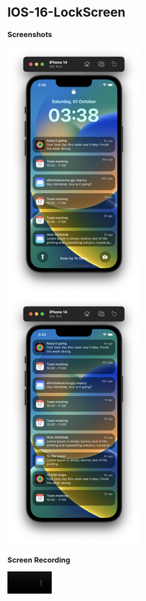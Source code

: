 # IOS-16-LockScreen


### Screenshots
<img src="assets/images/screenshot1.png" width="300"> <img src="assets/images/screenshot2.png" width="300">

### Screen Recording
<video src="https://user-images.githubusercontent.com/63551058/193405019-3ae901d4-550f-4023-a0ca-d2b71ded566d.mp4" width=100 />


